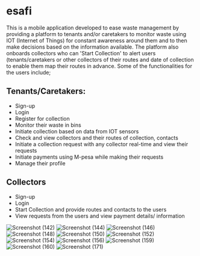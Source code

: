 # esafi
This is a mobile application developed to ease waste management by providing a platform to tenants and/or caretakers to monitor waste using IOT (Internet of Things) for constant awareness around them and to then make decisions based on the information available. The platform also onboards collectors who can 'Start Collection' to alert users (tenants/caretakers or other collectors of their routes and date of collection to enable them map their routes in advance.
Some of the functionalities for the users include;

## Tenants/Caretakers:
+ Sign-up
+ Login
+ Register for collection
+ Monitor their waste in bins
+ Initiate collection based on data from IOT sensors
+ Check and view collectors and their routes of collection, contacts
+ Initiate a collection request with any collector real-time and view their requests
+ Initiate payments using M-pesa while making their requests
+ Manage their profile


## Collectors
+ Sign-up
+ Login
+ Start Collection and provide routes and contacts to the users
+ View requests from the users and view payment details/ information



![Screenshot (142)](https://user-images.githubusercontent.com/55147824/203656549-48d735f4-f494-4be2-bd5f-b075308ebadb.png)
![Screenshot (144)](https://user-images.githubusercontent.com/55147824/203656589-07d9edbe-c463-42cf-aaea-116de2cbebb2.png)
![Screenshot (146)](https://user-images.githubusercontent.com/55147824/203656627-eaaf3c00-134f-4cf5-a12a-cdf38872cb60.png)
![Screenshot (148)](https://user-images.githubusercontent.com/55147824/203656658-d8d0dfe0-7edc-416c-99e9-83548fb1a996.png)
![Screenshot (150)](https://user-images.githubusercontent.com/55147824/203656693-120cfe8e-717a-4a21-ae9e-07092484f43b.png)
![Screenshot (152)](https://user-images.githubusercontent.com/55147824/203656727-1fa33899-deb8-4af5-8340-6553e89377c9.png)
![Screenshot (154)](https://user-images.githubusercontent.com/55147824/203656756-bfa11356-6787-4f69-9ee7-bcbc3b9ef3c5.png)
![Screenshot (156)](https://user-images.githubusercontent.com/55147824/203656781-41f067cd-705c-4a70-a14f-88768587c4d2.png)
![Screenshot (159)](https://user-images.githubusercontent.com/55147824/203656809-add8483d-0885-4699-a50c-76d9147e6973.png)
![Screenshot (160)](https://user-images.githubusercontent.com/55147824/203656833-9f2f96fd-148d-46ab-aa4a-92c1eb6777ba.png)
![Screenshot (171)](https://user-images.githubusercontent.com/55147824/203656914-738c4019-6936-4dac-9410-98417216f425.png)

